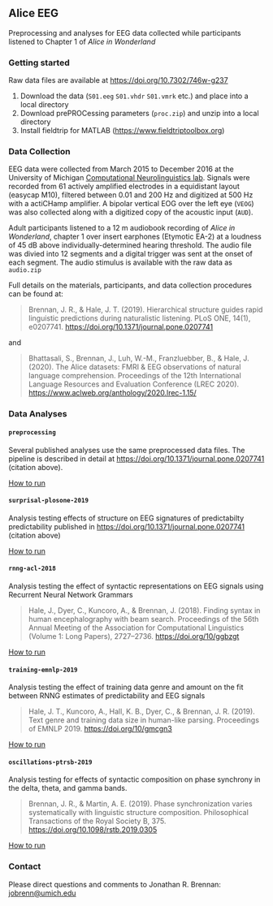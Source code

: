 ## Alice EEG 

Preprocessing and analyses for EEG data collected while participants listened to Chapter 1 of *Alice in Wonderland*

### Getting started

Raw data files are available at <https://doi.org/10.7302/746w-g237>

1. Download the data (`S01.eeg` `S01.vhdr` `S01.vmrk` etc.) and place into a local directory
2. Download prePROCessing parameters (`proc.zip`) and unzip into a local directory
3. Install fieldtrip for MATLAB (<https://www.fieldtriptoolbox.org>)

### Data Collection

EEG data were collected from March 2015 to December 2016 at the University of Michigan [Computational Neurolinguistics lab](http://sites.lsa.umich.edu/cnllab). Signals were recorded from 61 actively amplified electrodes in a equidistant layout (easycap M10), filtered  between 0.01 and 200 Hz and digitized at 500 Hz with a actiCHamp amplifier. A bipolar vertical EOG over the left eye (`VEOG`) was also collected along with a digitized copy of the acoustic input (`AUD`). 

Adult participants listened to a 12 m audiobook recording of *Alice in Wonderland*, chapter 1 over insert earphones (Etymotic EA-2) at a loudness of 45 dB above individually-determined hearing threshold. The audio file was divied into 12 segments and a digital trigger was sent at the onset of each segment. The audio stimulus is available with the raw data as `audio.zip`

Full details on the materials, participants, and data collection procedures can be found at:

> Brennan, J. R., & Hale, J. T. (2019). Hierarchical structure guides rapid linguistic predictions during naturalistic listening. PLoS ONE, 14(1), e0207741. <https://doi.org/10.1371/journal.pone.0207741>

and

> Bhattasali, S., Brennan, J., Luh, W.-M., Franzluebber, B., & Hale, J. (2020). The Alice datasets: FMRI  & EEG observations of natural language comprehension. Proceedings of the 12th International Language Resources and Evaluation Conference (LREC 2020). <https://www.aclweb.org/anthology/2020.lrec-1.15/>


### Data Analyses

#### `preprocessing`

Several published analyses use the same preprocessed data files. The pipeline is described in detail at <https://doi.org/10.1371/journal.pone.0207741> (citation above). 

[How to run](preprocessing/README.md)

#### `surprisal-plosone-2019`

Analysis testing effects of structure on EEG signatures of predictabilty predictability published in <https://doi.org/10.1371/journal.pone.0207741> (citation above)

[How to run](surprisal-plosone-2019/README.md)

#### `rnng-acl-2018`

Analysis testing the effect of syntactic representations on EEG signals using Recurrent Neural Network Grammars

> Hale, J., Dyer, C., Kuncoro, A., & Brennan, J. (2018). Finding syntax in human encephalography with beam search. Proceedings of the 56th Annual Meeting of the Association for Computational Linguistics (Volume 1: Long Papers), 2727–2736. <https://doi.org/10/ggbzgt>

[How to run](rnng-acl-2018/README.md)

#### `training-emnlp-2019`

Analysis testing the effect of training data genre and amount on the fit between RNNG estimates of predictability and EEG signals

> Hale, J. T., Kuncoro, A., Hall, K. B., Dyer, C., & Brennan, J. R. (2019). Text genre and training data size in human-like parsing. Proceedings of EMNLP 2019. <https://doi.org/10/gmcgn3>

[How to run](training-emnlp-2019/README.md)

#### `oscillations-ptrsb-2019`

Analysis testing for effects of syntactic composition on phase synchrony in the delta, theta, and gamma bands.

> Brennan, J. R., & Martin, A. E. (2019). Phase synchronization varies systematically with linguistic structure composition. Philosophical Transactions of the Royal Society B, 375. <https://doi.org/10.1098/rstb.2019.0305>

[How to run](oscillations-ptrsb-2019/README.md)

### Contact

Please direct questions and comments to Jonathan R. Brennan: <jobrenn@umich.edu>